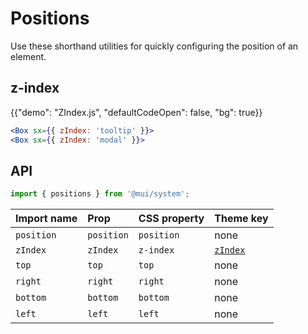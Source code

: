 # Positions

<p class="description">Use these shorthand utilities for quickly configuring the position of an element.</p>

## z-index

{{"demo": "ZIndex.js", "defaultCodeOpen": false, "bg": true}}

```jsx
<Box sx={{ zIndex: 'tooltip' }}>
<Box sx={{ zIndex: 'modal' }}>
```

## API

```js
import { positions } from '@mui/system';
```

| Import name | Prop       | CSS property | Theme key                                                               |
| :---------- | :--------- | :----------- | :---------------------------------------------------------------------- |
| `position`  | `position` | `position`   | none                                                                    |
| `zIndex`    | `zIndex`   | `z-index`    | [`zIndex`](/material/customization/default-theme/?expand-path=$.zIndex) |
| `top`       | `top`      | `top`        | none                                                                    |
| `right`     | `right`    | `right`      | none                                                                    |
| `bottom`    | `bottom`   | `bottom`     | none                                                                    |
| `left`      | `left`     | `left`       | none                                                                    |
